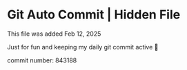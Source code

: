 # Git Auto Commit | Hidden File

This file was added Feb 12, 2025

Just for fun and keeping my daily git commit active 🤪

commit number: 843188
